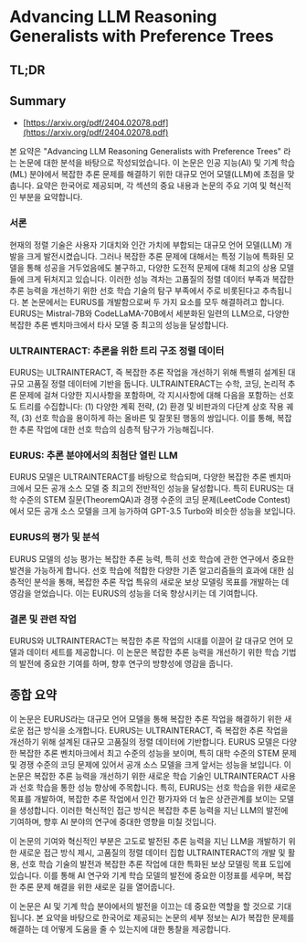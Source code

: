 # Advancing LLM Reasoning Generalists with Preference Trees
## TL;DR
## Summary
- [https://arxiv.org/pdf/2404.02078.pdf](https://arxiv.org/pdf/2404.02078.pdf)

본 요약은 "Advancing LLM Reasoning Generalists with Preference Trees" 라는 논문에 대한 분석을 바탕으로 작성되었습니다. 이 논문은 인공 지능(AI) 및 기계 학습(ML) 분야에서 복잡한 추론 문제를 해결하기 위한 대규모 언어 모델(LLM)에 초점을 맞춥니다. 요약은 한국어로 제공되며, 각 섹션의 중요 내용과 논문의 주요 기여 및 혁신적인 부분을 요약합니다.

### **서론**

현재의 정렬 기술은 사용자 기대치와 인간 가치에 부합되는 대규모 언어 모델(LLM) 개발을 크게 발전시켰습니다. 그러나 복잡한 추론 문제에 대해서는 특정 기능에 특화된 모델을 통해 성공을 거두었음에도 불구하고, 다양한 도전적 문제에 대해 최고의 상용 모델들에 크게 뒤처지고 있습니다. 이러한 성능 격차는 고품질의 정렬 데이터 부족과 복잡한 추론 능력을 개선하기 위한 선호 학습 기술의 탐구 부족에서 주로 비롯된다고 추측됩니다. 본 논문에서는 EURUS를 개발함으로써 두 가지 요소를 모두 해결하려고 합니다. EURUS는 Mistral-7B와 CodeLLaMA-70B에서 세분화된 일련의 LLM으로, 다양한 복잡한 추론 벤치마크에서 타사 모델 중 최고의 성능을 달성합니다.

### **ULTRAINTERACT: 추론을 위한 트리 구조 정렬 데이터**

EURUS는 ULTRAINTERACT, 즉 복잡한 추론 작업을 개선하기 위해 특별히 설계된 대규모 고품질 정렬 데이터에 기반을 둡니다. ULTRAINTERACT는 수학, 코딩, 논리적 추론 문제에 걸쳐 다양한 지시사항을 포함하며, 각 지시사항에 대해 다음을 포함하는 선호도 트리를 수집합니다: (1) 다양한 계획 전략, (2) 환경 및 비판과의 다단계 상호 작용 궤적, (3) 선호 학습을 용이하게 하는 올바른 및 잘못된 행동의 쌍입니다. 이를 통해, 복잡한 추론 작업에 대한 선호 학습의 심층적 탐구가 가능해집니다.

### **EURUS: 추론 분야에서의 최첨단 열린 LLM**

EURUS 모델은 ULTRAINTERACT를 바탕으로 학습되며, 다양한 복잡한 추론 벤치마크에서 모든 공개 소스 모델 중 최고의 전반적인 성능을 달성합니다. 특히 EURUS는 대학 수준의 STEM 질문(TheoremQA)과 경쟁 수준의 코딩 문제(LeetCode Contest)에서 모든 공개 소스 모델을 크게 능가하여 GPT-3.5 Turbo와 비슷한 성능을 보입니다. 

### **EURUS의 평가 및 분석**

EURUS 모델의 성능 평가는 복잡한 추론 능력, 특히 선호 학습에 관한 연구에서 중요한 발견을 가능하게 합니다. 선호 학습에 적합한 다양한 기존 알고리즘들의 효과에 대한 심층적인 분석을 통해, 복잡한 추론 작업 특유의 새로운 보상 모델링 목표를 개발하는 데 영감을 얻었습니다. 이는 EURUS의 성능을 더욱 향상시키는 데 기여합니다.

### **결론 및 관련 작업**

EURUS와 ULTRAINTERACT는 복잡한 추론 작업의 시대를 이끌어 갈 대규모 언어 모델과 데이터 세트를 제공합니다. 이 논문은 복잡한 추론 능력을 개선하기 위한 학습 기법의 발전에 중요한 기여를 하며, 향후 연구의 방향성에 영감을 줍니다.

## **종합 요약**

이 논문은 EURUS라는 대규모 언어 모델을 통해 복잡한 추론 작업을 해결하기 위한 새로운 접근 방식을 소개합니다. EURUS는 ULTRAINTERACT, 즉 복잡한 추론 작업을 개선하기 위해 설계된 대규모 고품질의 정렬 데이터에 기반합니다. EURUS 모델은 다양한 복잡한 추론 벤치마크에서 최고 수준의 성능을 보이며, 특히 대학 수준의 STEM 문제 및 경쟁 수준의 코딩 문제에 있어서 공개 소스 모델을 크게 앞서는 성능을 보입니다. 이 논문은 복잡한 추론 능력을 개선하기 위한 새로운 학습 기술인 ULTRAINTERACT 사용과 선호 학습을 통한 성능 향상에 주목합니다. 특히, EURUS는 선호 학습을 위한 새로운 목표를 개발하여, 복잡한 추론 작업에서 인간 평가자와 더 높은 상관관계를 보이는 모델을 생성합니다. 이러한 혁신적인 접근 방식은 복잡한 추론 능력을 지닌 LLM의 발전에 기여하며, 향후 AI 분야의 연구에 중대한 영향을 미칠 것입니다.

이 논문의 기여와 혁신적인 부분은 고도로 발전된 추론 능력을 지닌 LLM을 개발하기 위한 새로운 접근 방식 제시, 고품질의 정렬 데이터 집합 ULTRAINTERACT의 개발 및 활용, 선호 학습 기술의 발전과 복잡한 추론 작업에 대한 특화된 보상 모델링 목표 도입에 있습니다. 이를 통해 AI 연구와 기계 학습 모델의 발전에 중요한 이정표를 세우며, 복잡한 추론 문제 해결을 위한 새로운 길을 열어줍니다.

이 논문은 AI 및 기계 학습 분야에서의 발전을 이끄는 데 중요한 역할을 할 것으로 기대됩니다. 본 요약을 바탕으로 한국어로 제공되는 논문의 세부 정보는 AI가 복잡한 문제를 해결하는 데 어떻게 도움을 줄 수 있는지에 대한 통찰을 제공합니다.